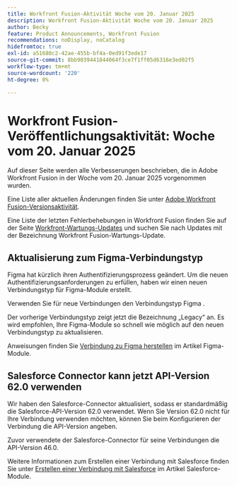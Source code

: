 ```yaml
---
title: Workfront Fusion-Aktivität Woche vom 20. Januar 2025
description: Workfront Fusion-Aktivität Woche vom 20. Januar 2025
author: Becky
feature: Product Announcements, Workfront Fusion
recommendations: noDisplay, noCatalog
hidefromtoc: true
exl-id: a51680c2-42ae-455b-bf4a-0ed91f3ede17
source-git-commit: 8bb9039441844064f3ce7f1ff05d6316e3ed02f5
workflow-type: tm+mt
source-wordcount: '220'
ht-degree: 0%

---
```


# Workfront Fusion-Veröffentlichungsaktivität: Woche vom 20. Januar 2025

Auf dieser Seite werden alle Verbesserungen beschrieben, die in Adobe Workfront Fusion in der Woche vom 20. Januar 2025 vorgenommen wurden.

Eine Liste aller aktuellen Änderungen finden Sie unter [Adobe Workfront Fusion-Versionsaktivität](/help/workfront-fusion/fusion-product-releases/fusion-release-activity.md).

Eine Liste der letzten Fehlerbehebungen in Workfront Fusion finden Sie auf der Seite [Workfront-Wartungs-Updates](https://experienceleague.adobe.com/en/docs/workfront-known-issues/releases/current-updates) und suchen Sie nach Updates mit der Bezeichnung Workfront Fusion-Wartungs-Update.

## Aktualisierung zum Figma-Verbindungstyp

Figma hat kürzlich ihren Authentifizierungsprozess geändert. Um die neuen Authentifizierungsanforderungen zu erfüllen, haben wir einen neuen Verbindungstyp für Figma-Module erstellt.

Verwenden Sie für neue Verbindungen den Verbindungstyp Figma .

Der vorherige Verbindungstyp zeigt jetzt die Bezeichnung „Legacy“ an. Es wird empfohlen, Ihre Figma-Module so schnell wie möglich auf den neuen Verbindungstyp zu aktualisieren.

Anweisungen finden Sie [Verbindung zu Figma herstellen](/help/workfront-fusion/references/apps-and-modules/third-party-connectors/figma-modules.md#create-a-connection-to-figma) im Artikel Figma-Module.

## Salesforce Connector kann jetzt API-Version 62.0 verwenden

Wir haben den Salesforce-Connector aktualisiert, sodass er standardmäßig die Salesforce-API-Version 62.0 verwendet. Wenn Sie Version 62.0 nicht für Ihre Verbindung verwenden möchten, können Sie beim Konfigurieren der Verbindung die API-Version angeben.

Zuvor verwendete der Salesforce-Connector für seine Verbindungen die API-Version 46.0.

Weitere Informationen zum Erstellen einer Verbindung mit Salesforce finden Sie unter [Erstellen einer Verbindung mit Salesforce](/help/workfront-fusion/references/apps-and-modules/third-party-connectors/salesforce-modules.md#create-a-connection-to-salesforce) im Artikel Salesforce-Module.
